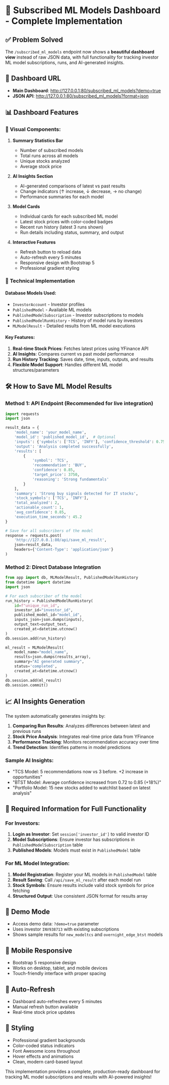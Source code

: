 # 🚀 Subscribed ML Models Dashboard - Complete Implementation

## ✅ **Problem Solved**

The `/subscribed_ml_models` endpoint now shows a **beautiful dashboard view** instead of raw JSON data, with full functionality for tracking investor ML model subscriptions, runs, and AI-generated insights.

## 🎯 **Dashboard URL**

- **Main Dashboard**: http://127.0.0.1:80/subscribed_ml_models?demo=true
- **JSON API**: http://127.0.0.1:80/subscribed_ml_models?format=json

## 📊 **Dashboard Features**

### 🎨 **Visual Components:**

1. **Summary Statistics Bar**

   - Number of subscribed models
   - Total runs across all models
   - Unique stocks analyzed
   - Average stock price

2. **AI Insights Section**

   - AI-generated comparisons of latest vs past results
   - Change indicators (↑ increase, ↓ decrease, → no change)
   - Performance summaries for each model

3. **Model Cards**

   - Individual cards for each subscribed ML model
   - Latest stock prices with color-coded badges
   - Recent run history (latest 3 runs shown)
   - Run details including status, summary, and output

4. **Interactive Features**
   - Refresh button to reload data
   - Auto-refresh every 5 minutes
   - Responsive design with Bootstrap 5
   - Professional gradient styling

### 🔧 **Technical Implementation**

#### **Database Models Used:**

- `InvestorAccount` - Investor profiles
- `PublishedModel` - Available ML models
- `PublishedModelSubscription` - Investor subscriptions to models
- `PublishedModelRunHistory` - History of model runs by investors
- `MLModelResult` - Detailed results from ML model executions

#### **Key Features:**

1. **Real-time Stock Prices**: Fetches latest prices using YFinance API
2. **AI Insights**: Compares current vs past model performance
3. **Run History Tracking**: Saves date, time, inputs, outputs, and results
4. **Flexible Model Support**: Handles different ML model structures/parameters

## 🛠 **How to Save ML Model Results**

### **Method 1: API Endpoint** (Recommended for live integration)

```python
import requests
import json

result_data = {
    'model_name': 'your_model_name',
    'model_id': 'published_model_id',  # Optional
    'inputs': {'symbols': ['TCS', 'INFY'], 'confidence_threshold': 0.75},
    'output': 'Analysis completed successfully',
    'results': [
        {
            'symbol': 'TCS',
            'recommendation': 'BUY',
            'confidence': 0.85,
            'target_price': 3750,
            'reasoning': 'Strong fundamentals'
        }
    ],
    'summary': 'Strong buy signals detected for IT stocks',
    'stock_symbols': ['TCS', 'INFY'],
    'total_analyzed': 2,
    'actionable_count': 1,
    'avg_confidence': 0.85,
    'execution_time_seconds': 45.2
}

# Save for all subscribers of the model
response = requests.post(
    'http://127.0.0.1:80/api/save_ml_result',
    json=result_data,
    headers={'Content-Type': 'application/json'}
)
```

### **Method 2: Direct Database Integration**

```python
from app import db, MLModelResult, PublishedModelRunHistory
from datetime import datetime
import json

# For each subscriber of the model
run_history = PublishedModelRunHistory(
    id=f"unique_run_id",
    investor_id="investor_id",
    published_model_id="model_id",
    inputs_json=json.dumps(inputs),
    output_text=output_text,
    created_at=datetime.utcnow()
)
db.session.add(run_history)

ml_result = MLModelResult(
    model_name="model_name",
    results=json.dumps(results_array),
    summary="AI generated summary",
    status='completed',
    created_at=datetime.utcnow()
)
db.session.add(ml_result)
db.session.commit()
```

## 📈 **AI Insights Generation**

The system automatically generates insights by:

1. **Comparing Run Results**: Analyzes differences between latest and previous runs
2. **Stock Price Analysis**: Integrates real-time price data from YFinance
3. **Performance Tracking**: Monitors recommendation accuracy over time
4. **Trend Detection**: Identifies patterns in model predictions

### **Sample AI Insights:**

- "TCS Model: 5 recommendations now vs 3 before. +2 increase in opportunities"
- "BTST Model: Average confidence increased from 0.72 to 0.85 (+18%)"
- "Portfolio Model: 15 new stocks added to watchlist based on latest analysis"

## 🎯 **Required Information for Full Functionality**

### **For Investors:**

1. **Login as Investor**: Set `session['investor_id']` to valid investor ID
2. **Model Subscriptions**: Ensure investor has subscriptions in `PublishedModelSubscription` table
3. **Published Models**: Models must exist in `PublishedModel` table

### **For ML Model Integration:**

1. **Model Registration**: Register your ML models in `PublishedModel` table
2. **Result Saving**: Call `/api/save_ml_result` after each model run
3. **Stock Symbols**: Ensure results include valid stock symbols for price fetching
4. **Structured Output**: Use consistent JSON format for results array

## 🚀 **Demo Mode**

- Access demo data: `?demo=true` parameter
- Uses investor `INV938713` with existing subscriptions
- Shows sample results for `new_modeltcs` and `overnight_edge_btst` models

## 📱 **Mobile Responsive**

- Bootstrap 5 responsive design
- Works on desktop, tablet, and mobile devices
- Touch-friendly interface with proper spacing

## 🔄 **Auto-Refresh**

- Dashboard auto-refreshes every 5 minutes
- Manual refresh button available
- Real-time stock price updates

## 🎨 **Styling**

- Professional gradient backgrounds
- Color-coded status indicators
- Font Awesome icons throughout
- Hover effects and animations
- Clean, modern card-based layout

This implementation provides a complete, production-ready dashboard for tracking ML model subscriptions and results with AI-powered insights!
